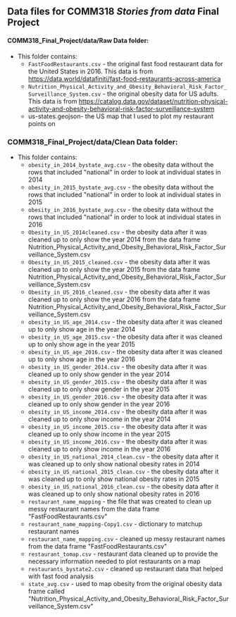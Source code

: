## Data files for COMM318 _Stories from data_ Final Project


#### COMM318_Final_Project/data/Raw Data folder:

* This folder contains: 
    - `FastFoodRestaurants.csv` - the original fast food restaurant data for the United States in 2016. This data is from         https://data.world/datafiniti/fast-food-restaurants-across-america
    - `Nutrition_Physical_Activity_and_Obesity_Behavioral_Risk_Factor_Surveillance_System.csv` - the original obesity data for US           adults. This data is from https://catalog.data.gov/dataset/nutrition-physical-activity-and-obesity-behavioral-risk-factor-surveillance-system
    - us-states.geojson- the US map that I used to plot my restaurant points on 


### COMM318_Final_Project/data/Clean Data folder:

* This folder contains:  
  - `obesity_in_2014_bystate_avg.csv` - the obesity data without the rows that included "national" in order to look at individual states in 2014 
  - `obesity_in_2015_bystate_avg.csv` - the obesity data without the rows that included "national" in order to look at individual states in 2015
  - `obesity_in_2016_bystate_avg.csv` - the obesity data without the rows that included "national" in order to look at individual states in 2016
  - `Obesity_in_US_2014cleaned.csv` - the obesity data after it was cleaned up to only show the year 2014 from the data frame Nutrition_Physical_Activity_and_Obesity_Behavioral_Risk_Factor_Surveillance_System.csv  
  - `Obesity_in_US_2015_cleaned.csv` - the obesity data after it was cleaned up to only show the year 2015 from the data frame Nutrition_Physical_Activity_and_Obesity_Behavioral_Risk_Factor_Surveillance_System.csv
  - `Obesity_in_US_2016_cleaned.csv` - the obesity data after it was cleaned up to only show the year 2016 from the data frame Nutrition_Physical_Activity_and_Obesity_Behavioral_Risk_Factor_Surveillance_System.csv
  - `obesity_in_US_age_2014.csv` - the obesity data after it was cleaned up to only show age in the year 2014
  - `obesity_in_US_age_2015.csv` - the obesity data after it was cleaned up to only show age in the year 2015
  - `obesity_in_US_age_2016.csv` - the obesity data after it was cleaned up to only show age in the year 2016
  - `obesity_in_US_gender_2014.csv` - the obesity data after it was cleaned up to only show gender in the year 2014
  - `obesity_in_US_gender_2015.csv` - the obesity data after it was cleaned up to only show gender in the year 2015
  - `obesity_in_US_gender_2016.csv` - the obesity data after it was cleaned up to only show gender in the year 2016
  - `obesity_in_US_income_2014.csv` - the obesity data after it was cleaned up to only show income in the year 2014
  - `obesity_in_US_income_2015.csv` - the obesity data after it was cleaned up to only show income in the year 2015
  - `obesity_in_US_income_2016.csv` - the obesity data after it was cleaned up to only show income in the year 2016
  - `obesity_in_US_national_2014_clean.csv` - the obesity data after it was cleaned up to only show national obesity rates in 2014
  - `obesity_in_US_national_2015_clean.csv` -  the obesity data after it was cleaned up to only show national obesity rates in 2015
  - `obesity_in_US_national_2016_clean.csv` - the obesity data after it was cleaned up to only show national obesity rates in 2016
  - `restaurant_name_mapping` - the file that was created to clean up messy restaurant names from the data frame "FastFoodRestaurants.csv"
  - `restaurant_name_mapping-Copy1.csv` - dictionary to matchup restaurant names
  - `restaurant_name_mapping.csv` - cleaned up messy restaurant names from the data frame "FastFoodRestaurants.csv"
  - `restaurant_tomap.csv` - restaurant data cleaned up to provide the necessary information needed to plot restaurants on a map
  - `restaurants_bystate2.csv` - cleaned up restaurant data that helped with fast food analysis 
  - `state_avg.csv` - used to map obesity from the original obesity data frame called "Nutrition_Physical_Activity_and_Obesity_Behavioral_Risk_Factor_Surveillance_System.csv"




